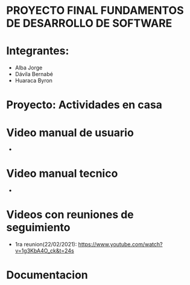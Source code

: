 # PROYECTO FINAL FUNDAMENTOS DE DESARROLLO DE SOFTWARE

# Integrantes: 
- Alba Jorge
- Dávila Bernabé
- Huaraca Byron

# Proyecto: Actividades en casa


# Video manual de usuario
-

# Video manual tecnico
-

# Videos con reuniones de seguimiento
- 1ra reunion(22/02/2021):  https://www.youtube.com/watch?v=1g3KbA4O_ck&t=24s

# Documentacion 

